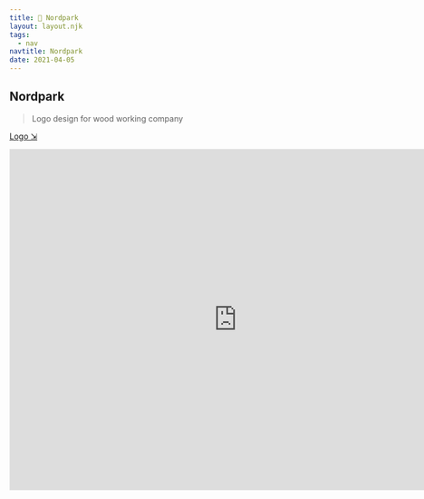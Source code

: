 ```yaml
---
title: 🌳 Nordpark
layout: layout.njk
tags:
  - nav
navtitle: Nordpark
date: 2021-04-05
---
```


## Nordpark

> Logo design for wood working company

[Logo ⇲](https://www.figma.com/file/Ec9iEGw2wqhphjYRpoY80E/nordpark?node-id=0%3A1)

<iframe style="border: 1px solid rgba(0, 0, 0, 0.1);" width="800" height="600" src="https://www.figma.com/embed?embed_host=share&url=https%3A%2F%2Fwww.figma.com%2Ffile%2FEc9iEGw2wqhphjYRpoY80E%2Fnordpark%3Fnode-id%3D0%253A1" allowfullscreen></iframe>
